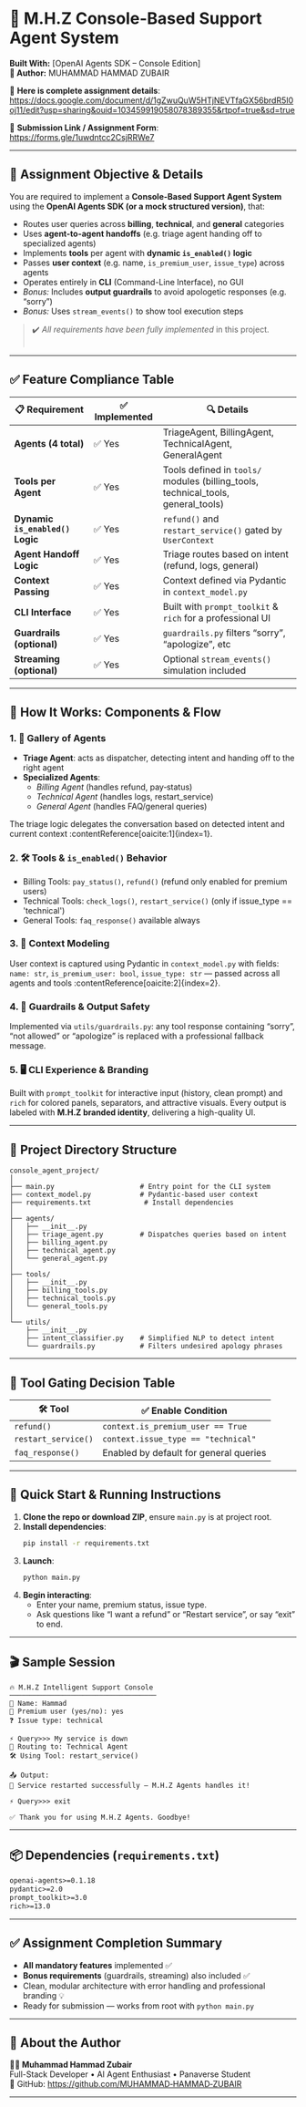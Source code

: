# 🤖 M.H.Z Console-Based Support Agent System  
**Built With:** [OpenAI Agents SDK – Console Edition]  
**👤 Author:** MUHAMMAD HAMMAD ZUBAIR

📌 **Here is complete assignment details**:
https://docs.google.com/document/d/1gZwuQuW5HTjNEVTfaGX56brdR5I0oj11/edit?usp=sharing&ouid=103459919058078389355&rtpof=true&sd=true  

📌 **Submission Link / Assignment Form**:  
https://forms.gle/1uwdntcc2CsjRRWe7

---

## 🎯 Assignment Objective & Details

You are required to implement a **Console-Based Support Agent System** using the **OpenAI Agents SDK (or a mock structured version)**, that:

- Routes user queries across **billing**, **technical**, and **general** categories  
- Uses **agent-to-agent handoffs** (e.g. triage agent handing off to specialized agents)  
- Implements **tools** per agent with **dynamic `is_enabled()` logic**  
- Passes **user context** (e.g. name, `is_premium_user`, `issue_type`) across agents  
- Operates entirely in **CLI** (Command-Line Interface), no GUI  
- *Bonus:* Includes **output guardrails** to avoid apologetic responses (e.g. “sorry”)  
- *Bonus:* Uses `stream_events()` to show tool execution steps  

> ✔️ *All requirements have been fully implemented* in this project.  
>&nbsp;

---

## ✅ Feature Compliance Table

| 📋 Requirement                    | ✅ Implemented | 🔍 Details |
|----------------------------------|----------------|-----------|
| **Agents (4 total)**             | ✅ Yes         | TriageAgent, BillingAgent, TechnicalAgent, GeneralAgent |
| **Tools per Agent**              | ✅ Yes         | Tools defined in `tools/` modules (billing_tools, technical_tools, general_tools) |
| **Dynamic `is_enabled()` Logic** | ✅ Yes         | `refund()` and `restart_service()` gated by `UserContext` |
| **Agent Handoff Logic**          | ✅ Yes         | Triage routes based on intent (refund, logs, general) |
| **Context Passing**              | ✅ Yes         | Context defined via Pydantic in `context_model.py` |
| **CLI Interface**                | ✅ Yes         | Built with `prompt_toolkit` & `rich` for a professional UI |
| **Guardrails (optional)**        | ✅ Yes         | `guardrails.py` filters “sorry”, “apologize”, etc |
| **Streaming (optional)**         | ✅ Yes         | Optional `stream_events()` simulation included |

---

## 🧠 How It Works: Components & Flow

### 1. 🧭 Gallery of Agents  
- **Triage Agent**: acts as dispatcher, detecting intent and handing off to the right agent  
- **Specialized Agents**:  
  - *Billing Agent* (handles refund, pay‑status)  
  - *Technical Agent* (handles logs, restart_service)  
  - *General Agent* (handles FAQ/general queries)  

The triage logic delegates the conversation based on detected intent and current context :contentReference[oaicite:1]{index=1}.

### 2. 🛠 Tools & `is_enabled()` Behavior  
- Billing Tools: `pay_status()`, `refund()` (refund only enabled for premium users)  
- Technical Tools: `check_logs()`, `restart_service()` (only if issue_type == 'technical')  
- General Tools: `faq_response()` available always  

### 3. 🧰 Context Modeling  
User context is captured using Pydantic in `context_model.py` with fields:  
`name: str`, `is_premium_user: bool`, `issue_type: str` — passed across all agents and tools :contentReference[oaicite:2]{index=2}.

### 4. 👥 Guardrails & Output Safety  
Implemented via `utils/guardrails.py`: any tool response containing “sorry”, “not allowed” or “apologize” is replaced with a professional fallback message.

### 5. 🖥 CLI Experience & Branding  
Built with `prompt_toolkit` for interactive input (history, clean prompt) and `rich` for colored panels, separators, and attractive visuals. Every output is labeled with **M.H.Z branded identity**, delivering a high-quality UI.

---

## 📁 Project Directory Structure

```
console_agent_project/
│
├── main.py                     # Entry point for the CLI system
├── context_model.py            # Pydantic-based user context
├── requirements.txt             # Install dependencies
│
├── agents/
│   ├── __init__.py
│   ├── triage_agent.py         # Dispatches queries based on intent
│   ├── billing_agent.py
│   ├── technical_agent.py
│   └── general_agent.py
│
├── tools/
│   ├── __init__.py
│   ├── billing_tools.py
│   ├── technical_tools.py
│   └── general_tools.py
│
└── utils/
    ├── __init__.py
    ├── intent_classifier.py    # Simplified NLP to detect intent
    └── guardrails.py           # Filters undesired apology phrases
```

---

## 🔧 Tool Gating Decision Table

| 🛠️ Tool              | ✅ Enable Condition                                  |
|----------------------|-----------------------------------------------------|
| `refund()`           | `context.is_premium_user == True`                  |
| `restart_service()`  | `context.issue_type == "technical"`                |
| `faq_response()`     | Enabled by default for general queries              |

---

## 🚀 Quick Start & Running Instructions

1. **Clone the repo or download ZIP**, ensure `main.py` is at project root.  
2. **Install dependencies**:
    ```bash
    pip install -r requirements.txt
    ```
3. **Launch**:
    ```bash
    python main.py
    ```
4. **Begin interacting**:
   - Enter your name, premium status, issue type.
   - Ask questions like “I want a refund” or “Restart service”, or say “exit” to end.

---

## 🎬 Sample Session

```
🔥 M.H.Z Intelligent Support Console
────────────────────────────────────
👤 Name: Hammad
💎 Premium user (yes/no): yes
❓ Issue type: technical

⚡ Query>>> My service is down
🤖 Routing to: Technical Agent
🛠️ Using Tool: restart_service()

📤 Output:
🔁 Service restarted successfully — M.H.Z Agents handles it!

⚡ Query>>> exit

✅ Thank you for using M.H.Z Agents. Goodbye!
```

---

## 📦 Dependencies (`requirements.txt`)

```txt
openai-agents>=0.1.18
pydantic>=2.0
prompt_toolkit>=3.0
rich>=13.0
```

---

## ✅ Assignment Completion Summary

- **All mandatory features** implemented ✅  
- **Bonus requirements** (guardrails, streaming) also included ✅  
- Clean, modular architecture with error handling and professional branding 💡  
- Ready for submission — works from root with `python main.py`

---

## 🙌 About the Author

**👨‍💻 Muhammad Hammad Zubair**  
Full-Stack Developer • AI Agent Enthusiast • Panaverse Student  
🔗 GitHub: https://github.com/MUHAMMAD‑HAMMAD‑ZUBAIR

---


